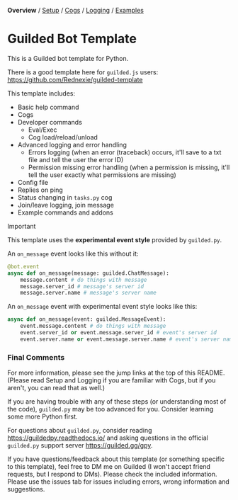 **Overview** / [Setup](https://github.com/YumYummity/Guilded-Bot-Template/wiki/Setup) / [Cogs](https://github.com/YumYummity/Guilded-Bot-Template/wiki/Cogs) / [Logging](https://github.com/YumYummity/Guilded-Bot-Template/blob/main/logs/LOGGING.md) / [Examples](https://github.com/YumYummity/Guilded-Bot-Template/blob/main/EXAMPLES/EXAMPLES.md)

# Guilded Bot Template
This is a Guilded bot template for Python.

There is a good template here for `guilded.js` users: https://github.com/Rednexie/guilded-template

This template includes:
- Basic help command
- Cogs
- Developer commands
    - Eval/Exec
    - Cog load/reload/unload
- Advanced logging and error handling
    - Errors logging (when an error (traceback) occurs, it'll save to a txt file and tell the user the error ID)
    - Permission missing error handling (when a permission is missing, it'll tell the user exactly what permissions are missing)
- Config file
- Replies on ping
- Status changing in `tasks.py` cog
- Join/leave logging, join message
- Example commands and addons

> [!IMPORTANT]  
> This template uses the **experimental event style** provided by `guilded.py`.
>
> An `on_message` event looks like this without it:
> ```python
> @bot.event
> async def on_message(message: guilded.ChatMessage):
>     message.content # do things with message
>     message.server_id # message's server id
>     message.server.name # message's server name
> ```
> An `on_message` event with experimental event style looks like this:
> ```python
> async def on_message(event: guilded.MessageEvent):
>     event.message.content # do things with message
>     event.server_id or event.message.server_id # event's server id
>     event.server.name or event.message.server.name # event's server name
> ```

### Final Comments
For more information, please see the jump links at the top of this README. (Please read Setup and Logging if you are familiar with Cogs, but if you aren't, you can read that as well.)

If you are having trouble with any of these steps (or understanding most of the code), `guilded.py` may be too advanced for you. Consider learning some more Python first.

For questions about `guilded.py`, consider reading https://guildedpy.readthedocs.io/ and asking questions in the official `guilded.py` support server https://guilded.gg/gpy.

If you have questions/feedback about this template (or something specific to this template), feel free to DM me on Guilded (I won't accept friend requests, but I respond to DMs). Please check the included information. Please use the issues tab for issues including errors, wrong information and suggestions.
